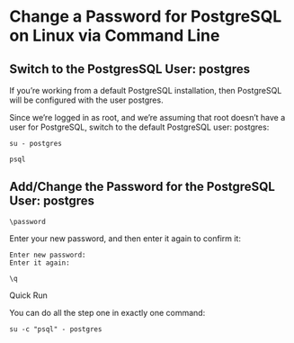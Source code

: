 # Change a Password for PostgreSQL on Linux via Command Line
## Switch to the PostgresSQL User: postgres
If you’re working from a default PostgreSQL installation, then PostgreSQL will be configured with the user postgres.

Since we’re logged in as root, and we’re assuming that root doesn’t have a user for PostgreSQL, switch to the default PostgreSQL user: postgres:

```commandline
su - postgres

psql
```

## Add/Change the Password for the PostgreSQL User: postgres

```commandline
\password
```

Enter your new password, and then enter it again to confirm it:

```commandline
Enter new password:
Enter it again:
```

```commandline
\q
```

Quick Run

You can do all the step one in exactly one command:

```commandline
su -c "psql" - postgres
```
